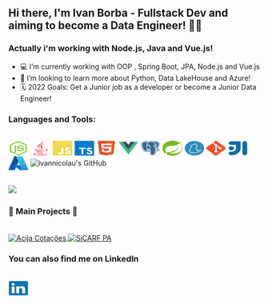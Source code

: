 ## Hi there, I'm Ivan Borba - Fullstack Dev and aiming to become a Data Engineer! 🌟🌟


### Actually i'm working with Node.js, Java and Vue.js!

- 💻 I’m currently working with OOP , Spring Boot, JPA, Node.js and Vue.js 
- 🔎 I’m looking to learn more about Python, Data LakeHouse and Azure!
- 🗓️ 2022 Goals: Get a Junior job as a developer or become a Junior Data Engineer!


### Languages and Tools:
<div style="display: inline_block"><br>
  <img align="center" alt="ivannicolau's GitHub" height="30" width="40" src="https://raw.githubusercontent.com/devicons/devicon/master/icons/nodejs/nodejs-plain.svg">
  <img align="center" alt="ivannicolau's GitHub" height="30" width="40" src="https://raw.githubusercontent.com/devicons/devicon/master/icons/java/java-plain.svg">
  <img align="center" alt="ivannicolau's GitHub" height="30" width="40" src="https://raw.githubusercontent.com/devicons/devicon/master/icons/javascript/javascript-plain.svg">
  <img align="center" alt="ivannicolau's GitHub" height="30" width="40" src="https://raw.githubusercontent.com/devicons/devicon/master/icons/typescript/typescript-original.svg">
  <img align="center" alt="ivannicolau's GitHub" height="30" width="40" src="https://raw.githubusercontent.com/devicons/devicon/master/icons/html5/html5-original.svg">
  <img align="center" alt="ivannicolau's GitHub" height="30" width="40" src="https://raw.githubusercontent.com/devicons/devicon/master/icons/vuejs/vuejs-original.svg">
  <img align="center" alt="ivannicolau's GitHu" height="30" width="40" src="https://github.com/devicons/devicon/blob/master/icons/postgresql/postgresql-plain.svg">
  <img align="center" alt="ivannicolau's GitHub" height="30" width="40" src="https://raw.githubusercontent.com/devicons/devicon/master/icons/spring/spring-original.svg">
  <img align="center" alt="ivannicolau's GitHub" height="30" width="40" src="https://raw.githubusercontent.com/devicons/devicon/master/icons/yarn/yarn-original.svg">
  <img align="center" alt="ivannicolau's GitHub" height="30" width="40" src="https://github.com/devicons/devicon/blob/master/icons/git/git-plain.svg">
  <img align="center" alt="ivannicolau's GitHub" height="30" width="40" src="https://github.com/devicons/devicon/blob/master/icons/intellij/intellij-plain.svg">
  <img align="center" alt="ivannicolau's GitHub" height="30" width="40" src="https://raw.githubusercontent.com/devicons/devicon/master/icons/azure/azure-original.svg">
  <img align="center" alt="ivannicolau's GitHub" height="30" width="40" src="https://raw.githubusercontent.com/marclelijveld/Power-BI-Icons/main/SVG/PowerBI.svg">
</div>

##

<div>
  <a href="https://github.com/ivannicolau">
  <img height="151em" src="https://github-readme-stats.vercel.app/api?username=ivannicolau&show_icons=true&theme=aura_dark&include_all_commits=true&count_private=true"/>
  </a>
</div>
  

### 🌟 Main Projects 🌟
  <div style="display: inline_block"><br>
  <a href="https://acijacotacoes.com/">
    <img align="center" alt="Acija Cotações" height="40" width="110" src="https://i.imgur.com/iwunU7Q.png">
  </a>
  <a href="https://sicarf.iterpa.pa.gov.br/analise/#/publico/home">
    <img align="center" alt="SiCARF PA" height="40" width="110" src="https://i.imgur.com/bpuvYgv.png">
  </a>
</div>

### You can also find me on LinkedIn
  <div style="display: inline_block"><br>
  <a href="https://www.linkedin.com/in/ivan-borbajr/"> 
    <img align="center" alt="ivannicolau's GitHub" height="30" width="40" src="https://raw.githubusercontent.com/devicons/devicon/master/icons/linkedin/linkedin-original.svg">
  </a>
</div>

